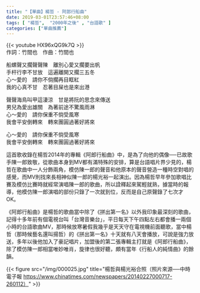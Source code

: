 ```yaml
---
title: "【單曲】楊哲 - 阿郎行船曲"
date: 2019-03-01T23:57:46+08:00
tags: [ "楊哲",  "2000年之後" , "台語歌" ] 
categories: ["單曲推薦"]
---
```


{{< youtube HX96xQG9k7Q >}}
<br/>
作詞：竹間也　作曲：竹間也  

船螺聲又擱聲聲陳　離別心愛又擱要出帆  
手杆行李不甘放　這遍離開又擱三五冬  
心～愛的　請你不倘擱再目眶紅  
我的心真不甘　忍著目屎也是來出港  

聲聲海鳥叫甲這淒涼　甘是將阮的思念來傳送  
男兒為愛出雄關　為著前途不驚風雨淋  
心～愛的　請你保重不倘受風寒  
我會平安倒轉來　轉來團圓過著好將來  

心～愛的　請你保重不倘受風寒  
我會平安倒轉來　轉來團圓過著好將來  
<!--more-->
這首歌收錄在楊哲2014年的專輯《阿郎行船曲》中，是為了向他的偶像──已故歌手陳一郎致敬，從歌曲本身到MV都有滿特殊的安排，算是台語唱片界少見的，楊哲在歌曲中一人分飾兩角，模仿陳一郎的聲音和他原本的聲音營造一種時空對唱的感覺，而MV則找來長相神似陳一郎的楊光裕一起演出。因為楊哲早年參加歌唱比賽及模仿比賽時就經常演唱陳一郎的歌曲，所以詮釋起來駕輕就熟，據當時的報導，他模仿陳一郎演唱的部份只錄了一次就到位，反而是自己原聲錄了七次才OK。

《阿郎行船曲》是楊哲的歌曲當中除了《拼出第一名》以外我印象最深刻的歌曲，記得十多年前有個電視台叫「台灣音樂台」，平日每天下午四點左右都會播一兩個小時的台語歌曲MV，那時候放寒暑假我幾乎是天天守在電視機前面聽歌，當中楊哲（那時候藝名還叫揚哲）的《拼出第一名》十天就有八天會播放，可說是強力放送，多年以後他加入了豪記唱片，加盟後的第二張專輯主打就是《阿郎行船曲》，除了模仿陳一郎相當唯妙唯肖，旋律也很好聽，頗有當年《行船人的純情曲》的餘韻。

{{< figure src="/img/000025.jpg" title="楊哲與楊光裕合照（照片來源──中時電子報 https://www.chinatimes.com/newspapers/20140227000717-260112）" >}}
<br/>
<br/>